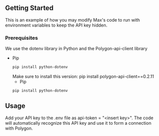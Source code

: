 <!-- GETTING STARTED -->
## Getting Started

This is an example of how you may modify Max's code to run with environment variables to keep the API key hidden.

### Prerequisites

We use the dotenv library in Python and the Polygon-api-client library
* Pip
  ```sh
  pip install python-dotenv
  ```
  Make sure to install this version: pip install polygon-api-client==0.2.11
  * Pip
  ```sh
  pip install python-dotenv
  ```

<!-- USAGE EXAMPLES -->
## Usage

Add your API key to the .env file as api-token = "\<insert key>". The code will automatically recognize this API key and use it to form a connection with Polygon.




